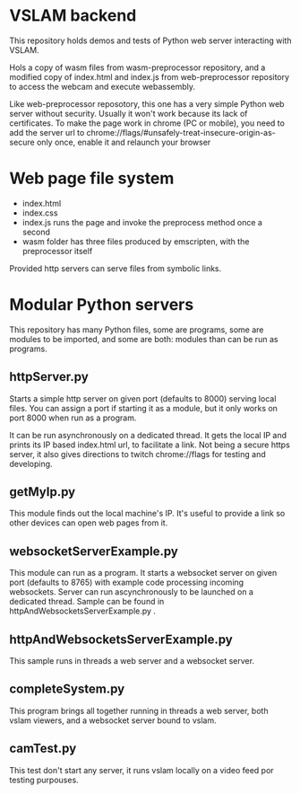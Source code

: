 # VSLAM backend

This repository holds demos and tests of Python web server interacting with VSLAM.

Hols a copy of wasm files from wasm-preprocessor repository, and a modified copy of index.html and index.js from web-preprocessor repository to access the webcam and execute webassembly.

Like web-preprocessor reposotory, this one has a very simple Python web server without security.  Usually it won't work because its lack of certificates.  To make the page work in chrome (PC or mobile), you need to add the server url to chrome://flags/#unsafely-treat-insecure-origin-as-secure only once, enable it and relaunch your browser


# Web page file system

- index.html
- index.css
- index.js runs the page and invoke the preprocess method once a second
- wasm folder has three files produced by emscripten, with the preprocessor itself

Provided http servers can serve files from symbolic links.

# Modular Python servers

This repository has many Python files, some are programs, some are modules to be imported, and some are both: modules than can be run as programs.

## httpServer.py

Starts a simple http server on given port (defaults to 8000) serving local files.  You can assign a port if starting it as a module, but it only works on port 8000 when run as a program.

It can be run asynchronously on a dedicated thread.
It gets the local IP and prints its IP based index.html url, to facilitate a link.
Not being a secure https server, it also gives directions to twitch chrome://flags for testing and developing.

## getMyIp.py

This module finds out the local machine's IP.
It's useful to provide a link so other devices can open web pages from it.

## websocketServerExample.py

This module can run as a program.  It starts a websocket server on given port (defaults to 8765) with example code processing incoming websockets.
Server can run ascynchronously to be launched on a dedicated thread.  Sample can be found in httpAndWebsocketsServerExample.py .

## httpAndWebsocketsServerExample.py

This sample runs in threads a web server and a websocket server.


## completeSystem.py

This program brings all together running in threads a web server, both vslam viewers, and a websocket server bound to vslam.

## camTest.py

This test don't start any server, it runs vslam locally on a video feed por testing purpouses.
